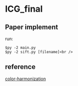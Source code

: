 # ICG_final
## Paper implement
run:
```
$py -2 main.py
$py -2 sift.py [filename]<br />
```  
## reference
[color-harmonization](http://igl.ethz.ch/projects/color-harmonization/harmonization.pdf)
